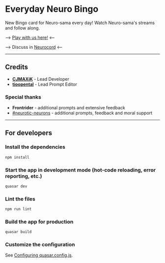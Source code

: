 # Everyday Neuro Bingo

New Bingo card for Neuro-sama every day! Watch Neuro-sama's streams and follow along.

--> [Play with us here!](https://neuro-bingo.pages.dev/) <--

--> Discuss in [Neurocord](https://discord.com/channels/574720535888396288/1110199900114780182) <--

---

## Credits
- [**CJMAXiK**](https://cjmaxik.ru) - Lead Developer
- [**tioopental**](https://discord.com/users/215881919206785024) - Lead Prompt Editor

### Special thanks
- **Frontrider** - additional prompts and extensive feedback
- [#neurotic-neurons](https://discord.gg/neurosama) - additional prompts, feedback and moral support

---

## For developers

### Install the dependencies
```bash
npm install
```

### Start the app in development mode (hot-code reloading, error reporting, etc.)
```bash
quasar dev
```

### Lint the files
```bash
npm run lint
```

### Build the app for production
```bash
quasar build
```

### Customize the configuration
See [Configuring quasar.config.js](https://v2.quasar.dev/quasar-cli-vite/quasar-config-js).
